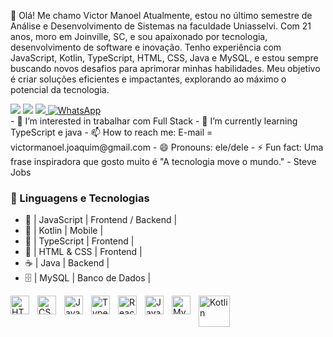 👋 Olá! Me chamo Victor Manoel
Atualmente, estou no último semestre de Análise e Desenvolvimento de Sistemas na faculdade Uniasselvi. Com 21 anos, moro em Joinville, SC, e sou apaixonado por tecnologia, desenvolvimento de software e inovação.
Tenho experiência com JavaScript, Kotlin, TypeScript, HTML, CSS, Java e MySQL, e estou sempre buscando novos desafios para aprimorar minhas habilidades. Meu objetivo é criar soluções eficientes e impactantes, explorando ao máximo o potencial da tecnologia.

<div>
<a href="https://instagram.com/victorr__ssouza" target="_blank"><img src="https://img.shields.io/badge/-Instagram-%23E4405F?style=for-the-badge&logo=instagram&logoColor=white" target="_blank"></a>
<a href = "mailto:contatovictormanoel.joaquim@gmail.com"><img src="https://img.shields.io/badge/-Gmail-%23333?style=for-the-badge&logo=gmail&logoColor=white" target="_blank"></a>
<a href="https://www.linkedin.com/in/www.linkedin.com/in/victor-manoel-7b5058167" target="_blank"><img src="https://img.shields.io/badge/-LinkedIn-%230077B5?style=for-the-badge&logo=linkedin&logoColor=white" target="_blank">
<a href="https://wa.me/61992344884" target="_blank">
    <img 
        alt="WhatsApp" 
        title="Entre em contato pelo WhatsApp" 
        src="https://custom-icon-badges.demolab.com/badge/-WhatsApp-brightgreen?style=for-the-badge&logo=whatsapp&logoColor=white"
    />
</a>
</div>
- 👀 I’m interested in trabalhar com Full Stack
- 🌱 I’m currently learning TypeScript e java  
- 📫 How to reach me: E-mail = victormanoel.joaquim@gmail.com
- 😄 Pronouns: ele/dele 
- ⚡ Fun fact: Uma frase inspiradora que gosto muito é
"A tecnologia move o mundo." - Steve Jobs

### 🤖 Linguagens e Tecnologias


- 🚀 | JavaScript | Frontend / Backend |
- 💙 | Kotlin | Mobile | 
- 📜 | TypeScript | Frontend |
- 🎨 | HTML & CSS | Frontend | 
- ☕ | Java | Backend | 
- 🗄️ | MySQL | Banco de Dados | 

<img 
    align="left" 
    alt="HTML"
    title="HTML" 
    width="30px" 
    style="padding-right: 10px;" 
    src="https://cdn.jsdelivr.net/gh/devicons/devicon@latest/icons/html5/html5-original.svg" 
/>
<img 
    align="left" 
    alt="CSS" 
    title="CSS"
    width="30px" 
    style="padding-right: 10px;" 
    src="https://cdn.jsdelivr.net/gh/devicons/devicon@latest/icons/css3/css3-original.svg" 
/>
<img 
    align="left" 
    alt="JavaScript" 
    title="JavaScript"
    width="30px" 
    style="padding-right: 10px;" 
    src="https://cdn.jsdelivr.net/gh/devicons/devicon@latest/icons/javascript/javascript-original.svg" 
/>
<img 
    align="left" 
    alt="TypeScript"
    title="TypeScript" 
    width="30px" 
    style="padding-right: 10px;" 
    src="https://cdn.jsdelivr.net/gh/devicons/devicon@latest/icons/typescript/typescript-original.svg" 
/>
<img 
    align="left" 
    alt="React"
    title="React" 
    width="30px" 
    style="padding-right: 10px;" 
    src="https://cdn.jsdelivr.net/gh/devicons/devicon@latest/icons/react/react-original.svg" 
/>
<img 
    align="left" 
    alt="Java"
    title="Java" 
    width="30px" 
    style="padding-right: 10px;" 
    src="https://cdn.jsdelivr.net/gh/devicons/devicon@latest/icons/java/java-original.svg" 
/>
<img 
    align="left" 
    alt="MySQL"
    title="MySQL" 
    width="30px" 
    style="padding-right: 10px;" 
    src="https://cdn.jsdelivr.net/gh/devicons/devicon@latest/icons/mysql/mysql-original.svg" 
/>
<img 
    align="left" 
    alt="Kotlin"
    title="Kotlin" 
    width="50px" 
    style="padding-right: 50px;" 
    src="https://lumigo.io/wp-content/uploads/2019/07/Kotlin-MAIN-1024x593.png" 
/>



<!---
Victorsouza07/Victorsouza07 is a ✨ special ✨ repository because its `README.md` (this file) appears on your GitHub profile.
You can click the Preview link to take a look at your changes.
--->
